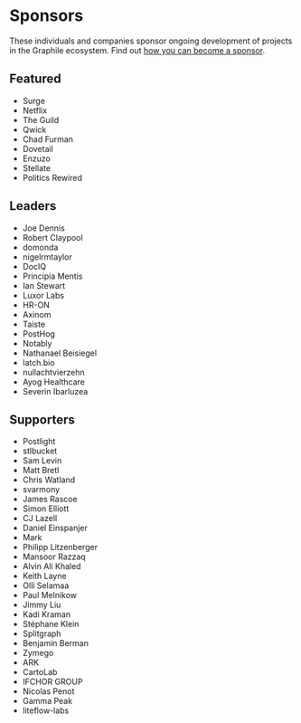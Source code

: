 # Sponsors

These individuals and companies sponsor ongoing development of projects in
the Graphile ecosystem. Find out [how you can become a
sponsor](https://graphile.org/sponsor/).

## Featured

- Surge
- Netflix
- The Guild
- Qwick
- Chad Furman
- Dovetail
- Enzuzo
- Stellate
- Politics Rewired

## Leaders

- Joe Dennis
- Robert Claypool
- domonda
- nigelrmtaylor
- DocIQ
- Principia Mentis
- Ian Stewart
- Luxor Labs
- HR-ON
- Axinom
- Taiste
- PostHog
- Notably
- Nathanael Beisiegel
- latch.bio
- nullachtvierzehn
- Ayog Healthcare
- Severin Ibarluzea

## Supporters

- Postlight
- stlbucket
- Sam Levin
- Matt Bretl
- Chris Watland
- svarmony
- James Rascoe
- Simon Elliott
- CJ Lazell
- Daniel Einspanjer
- Mark
- Philipp Litzenberger
- Mansoor Razzaq
- Alvin Ali Khaled
- Keith Layne
- Olli Selamaa
- Paul Melnikow
- Jimmy Liu
- Kadi Kraman
- Stéphane Klein
- Splitgraph
- Benjamin Berman
- Zymego
- ARK
- CartoLab
- IFCHOR GROUP
- Nicolas Penot
- Gamma Peak
- liteflow-labs
